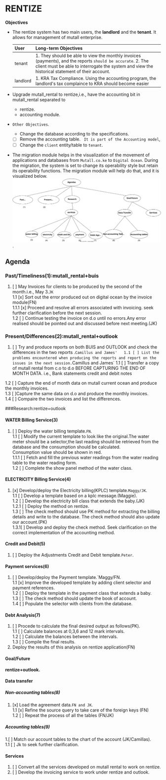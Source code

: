 # RENTIZE
**Objectives**

- The rentize system has two main users, the **landlord** and the **tenant**. It allows for management of
    mutall enterprise.

    | User     | Long-term Objectives                                                                                                                                                                                           |
    | -------- | -------------------------------------------------------------------------------------------------------------------------------------------------------------------------------------------------------------- |
    | tenant   | 1. They should be able to view the monthly invoices (payments), and the reports `should be accurate`. 2. The client must be able to interrogate the system and view the historical statement of their account. |
    | landlord | 1. KRA Tax Compliance. Using the accounting program, the landlord's tax complaince to KRA should become easier                                                                                                 |

- Upgrade mutall_rental to rentize,i.e., have the accounting bit in mutall_rental separated to
  - rentize.
  - accounting module.
- `Other Objectives`.  
    - Change the database according to the specifications.
     - [ ] Remove the accounting table. ` It is part of the Accounting model`,
     - [ ] Change the `client` entity/table to `tenant`.

- The migration module helps in the visualization of the movement of applications and databases from `Mutall.co.ke` to `Digital Ocean`.
  During the migration, the system is set to change its operability style but retain its operability functions.
  The migration module will help do that, and it is visualized below.
  ![migration_module](agendas.svg).

## Agenda

### Past/Timeliness(1):mutall_rental+buis

1. [ ] May Invoices for clients to be produced by the second of the month.i.e., May 3.`JK`  
     1.1 [x] Sort out the error produced out on digital ocean by  the invoice module(FN)  
      1.1.1 [x] Proceed and resolve all errors associated with invoicing. seek further clarification before the next session.  
  1.2 [ ] Continue testing the invoice on d.o until no errors.Any error realised should be pointed out and discussed before next meeting.(JK)

### Present/Differences(2):mutall_rental+outlook

1. [ ] Try and produce reports on both BUIS and OUTLOOK and check the differences in the two reports .`Camillus and James'  
  1.1 [ ] List the problems encountered when producing the reports and report on the issues in the next session.`Camillus and James`
  1.1 [ ] Transfer a copy of mutall rental from c.o to d.o BEFORE CAPTURING THE END OF MONTH DATA.
  i.e., Bank statements credit and debit notes

  1.2 [ ] Capture the end of month data on mutall current ocean and produce the monthly invoices.  
  1.3 [ ]Capture the same data on d.o and produce the monthly invoices.  
  1.4 [ ] Compaire the two invoices and list the differences.

###Research:rentize+outlook

#### WATER Billing Service(3)

1. [ ] Deploy the water billing template.`FN`.   
    1.1 [ ] Modify the current template to look like the original.The water meter should be a selector,the last reading should be retrieved from the database and the consumption should be calculated.  
    Consumption value should be shown in red.  
    1.1.1 [ ] Fetch and fill the previous water readings from the water reading table to the water reading form.    
    1.2 [ ] Complete the show panel method of the water class.

#### ELECTRICITY Billing Service(4)

1. [x] Develop/deploy the Electricity billing(KPLC) template.`Maggy/JK`.  
  1.1 [ ] Develop a template based on a kplc message.(Maggie).  
    1.2 [ ] Develop the electricity bill class that extends the baby.(JK)  
    1.2.1 [ ] Deploy the method on rentize.  
    1.3 [ ] The check method should use PK method for extracting the billing details and write to the database. 
    The check method should also update our account.(PK)   
    1.3.1[ ] Develop and deploy the check method. Seek clarification on the correct implementation of the accounting method.  

#### Credit and Debit(5)

1. [ ] Deploy the Adjustments Credit and Debit template.`Peter`.

#### Payment services(6)

1. [ ] Develop/deploy the Payment template.`Maggy/FN.  
  1.1 [x] Improve the developed template by adding client selector and payment references.  
  1.2 [ ] Deploy the template in the payment class that extends a baby.  
  1.3 [ ] The check method should update the book of account.  
    1.4 [ ] Populate the selector with clients from the database.  

#### Debt Analysis(7)

1. [ ] Procede to calculate the final desired output as follows(PK).  
    1.1 [ ] Calculate balances at 0,3,6 and 12 mark intervals.  
    1.2 [ ] Calculate the balances between the intervals.  
    1.3 [ ] Compile the final results.  
2. Deploy the results of this analysis on rentize application(FN)  

#### Goal/Future
**rentize+outlook.**

#### Data transfer

##### Non-accounting tables(8)

1. [x] Load the agreement data.`FN and JK`.  
  1.1 [x] Refine the source query to take care of the foreign keys (FN)  
  1.2 [ ] Repeat the process of all the tables (FN/JK)  

##### Accounting tables(9)

   1.[ ] Match our account tables to the chart of the account (JK/Camillas).  
  1.1 [ ] Jk to seek further clarification.

#### Services

1. [ ] Convert all the services developed on mutall rental to work on rentize.  
2. [ ] Develop the invoicing service to work under rentize and outlook.  
